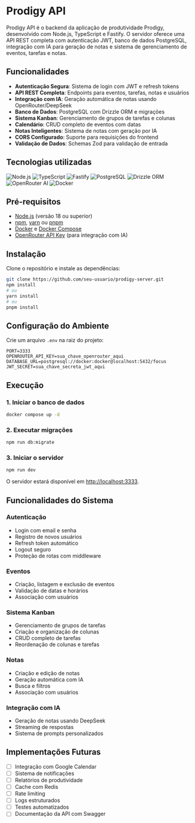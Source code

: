 # Prodigy API

Prodigy API é o backend da aplicação de produtividade Prodigy, desenvolvido com Node.js, TypeScript e Fastify. O servidor oferece uma API REST completa com autenticação JWT, banco de dados PostgreSQL, integração com IA para geração de notas e sistema de gerenciamento de eventos, tarefas e notas.

## Funcionalidades

- **Autenticação Segura**: Sistema de login com JWT e refresh tokens
- **API REST Completa**: Endpoints para eventos, tarefas, notas e usuários
- **Integração com IA**: Geração automática de notas usando OpenRouter/DeepSeek
- **Banco de Dados**: PostgreSQL com Drizzle ORM e migrações
- **Sistema Kanban**: Gerenciamento de grupos de tarefas e colunas
- **Calendário**: CRUD completo de eventos com datas
- **Notas Inteligentes**: Sistema de notas com geração por IA
- **CORS Configurado**: Suporte para requisições do frontend
- **Validação de Dados**: Schemas Zod para validação de entrada

## Tecnologias utilizadas

![Node.js](https://img.shields.io/badge/node.js-6DA55F?style=for-the-badge&logo=node.js&logoColor=white)
![TypeScript](https://img.shields.io/badge/typescript-%23007ACC.svg?style=for-the-badge&logo=typescript&logoColor=white)
![Fastify](https://img.shields.io/badge/fastify-%23000000.svg?style=for-the-badge&logo=fastify&logoColor=white)
![PostgreSQL](https://img.shields.io/badge/postgresql-%23316192.svg?style=for-the-badge&logo=postgresql&logoColor=white)
![Drizzle ORM](https://img.shields.io/badge/Drizzle%20ORM-000000?style=for-the-badge&logo=drizzle&logoColor=white)
![OpenRouter AI](https://img.shields.io/badge/OpenRouter%20AI-000000?style=for-the-badge&logo=openai&logoColor=white)
![Docker](https://img.shields.io/badge/docker-%230db7ed.svg?style=for-the-badge&logo=docker&logoColor=white)

## Pré-requisitos

- [Node.js](https://nodejs.org/) (versão 18 ou superior)
- [npm](https://www.npmjs.com/), [yarn](https://yarnpkg.com/) ou [pnpm](https://pnpm.io/)
- [Docker](https://www.docker.com/) e [Docker Compose](https://docs.docker.com/compose/)
- [OpenRouter API Key](https://openrouter.ai/) (para integração com IA)

## Instalação

Clone o repositório e instale as dependências:

```bash
git clone https://github.com/seu-usuario/prodigy-server.git
npm install
# ou
yarn install
# ou
pnpm install
```

## Configuração do Ambiente

Crie um arquivo `.env` na raiz do projeto:

```env
PORT=3333
OPENROUTER_API_KEY=sua_chave_openrouter_aqui
DATABASE_URL=postgresql://docker:docker@localhost:5432/focus
JWT_SECRET=sua_chave_secreta_jwt_aqui
```

## Execução

### 1. Iniciar o banco de dados

```bash
docker compose up -d
```

### 2. Executar migrações

```bash
npm run db:migrate
```

### 3. Iniciar o servidor

```bash
npm run dev
```

O servidor estará disponível em [http://localhost:3333](http://localhost:3333).

## Funcionalidades do Sistema

### Autenticação
- Login com email e senha
- Registro de novos usuários
- Refresh token automático
- Logout seguro
- Proteção de rotas com middleware

### Eventos
- Criação, listagem e exclusão de eventos
- Validação de datas e horários
- Associação com usuários

### Sistema Kanban
- Gerenciamento de grupos de tarefas
- Criação e organização de colunas
- CRUD completo de tarefas
- Reordenação de colunas e tarefas

### Notas
- Criação e edição de notas
- Geração automática com IA
- Busca e filtros
- Associação com usuários

### Integração com IA
- Geração de notas usando DeepSeek
- Streaming de respostas
- Sistema de prompts personalizados


## Implementações Futuras

- [ ] Integração com Google Calendar
- [ ] Sistema de notificações
- [ ] Relatórios de produtividade
- [ ] Cache com Redis
- [ ] Rate limiting
- [ ] Logs estruturados
- [ ] Testes automatizados
- [ ] Documentação da API com Swagger

